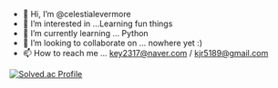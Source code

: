 - 👋 Hi, I’m @celestialevermore
- 👀 I’m interested in ...Learning fun things
- 🌱 I’m currently learning ... Python
- 💞️ I’m looking to collaborate on ... nowhere yet :)
- 📫 How to reach me ... key2317@naver.com / kjr5189@gmail.com

<!---
celestialevermore/celestialevermore is a ✨ special ✨ repository because its `README.md` (this file) appears on your GitHub profile.
You can click the Preview link to take a look at your changes.
--->
[![Solved.ac Profile](http://mazassumnida.wtf/api/v2/generate_badge?boj=https://solved.ac/profile/celestial)](https://solved.ac/profile/celestial)
